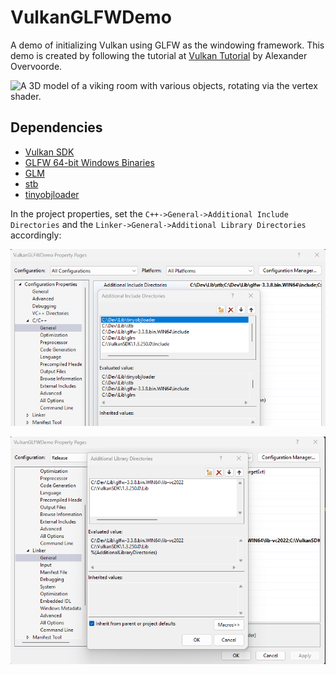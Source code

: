 # VulkanGLFWDemo
A demo of initializing Vulkan using GLFW as the windowing framework.
This demo is created by following the tutorial at [Vulkan Tutorial](https://vulkan-tutorial.com/) by Alexander Overvoorde.

![A 3D model of a viking room with various objects, rotating via the vertex shader.](docs/images/RotatingVikingRoom.gif "3D model of a viking room rotating via the vertex shader.")

## Dependencies
- [Vulkan SDK](https://vulkan.lunarg.com/)
- [GLFW 64-bit Windows Binaries](https://www.glfw.org/download.html)
- [GLM](https://github.com/g-truc/glm)
- [stb](https://github.com/nothings/stb)
- [tinyobjloader](https://github.com/tinyobjloader/tinyobjloader)

In the project properties, set the `C++->General->Additional Include Directories` and the `Linker->General->Additional Library Directories` accordingly:

![Set the project properties->C++->General->Additional Include Directories to point to the external dependencies.](docs/images/CPPGeneralIncludeDirectories.png "C++->General->Additional Include Directories")

![Set the project properties->Linker->General->Additional Library Directories to point to the external dependencies.](docs/images/LinkerGeneralLibDirectories.png "Linker->General->Additional Library Directories")
